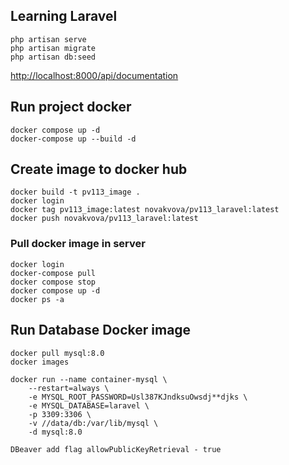 ## Learning Laravel
```
php artisan serve
php artisan migrate
php artisan db:seed
```
[http://localhost:8000/api/documentation](http://localhost:8000/api/documentation)


## Run project docker
```
docker compose up -d
docker-compose up --build -d
```

## Create image to docker hub
```
docker build -t pv113_image .
docker login
docker tag pv113_image:latest novakvova/pv113_laravel:latest
docker push novakvova/pv113_laravel:latest
```

### Pull docker image in server
```
docker login
docker-compose pull
docker compose stop
docker compose up -d
docker ps -a
```

## Run Database Docker image
```
docker pull mysql:8.0
docker images

docker run --name container-mysql \
	--restart=always \
	-e MYSQL_ROOT_PASSWORD=Usl387KJndksuOwsdj**djks \
	-e MYSQL_DATABASE=laravel \
	-p 3309:3306 \
	-v //data/db:/var/lib/mysql \
	-d mysql:8.0
	
DBeaver add flag allowPublicKeyRetrieval - true
```


